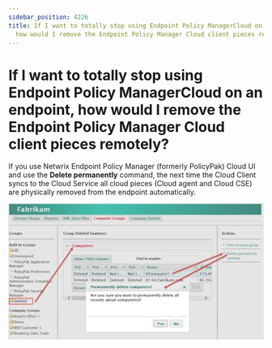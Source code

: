 ```yaml
---
sidebar_position: 4226
title: If I want to totally stop using Endpoint Policy ManagerCloud on an endpoint,
  how would I remove the Endpoint Policy Manager Cloud client pieces remotely?
---
```


# If I want to totally stop using Endpoint Policy ManagerCloud on an endpoint, how would I remove the Endpoint Policy Manager Cloud client pieces remotely?

If you use Netwrix Endpoint Policy Manager (formerly PolicyPak) Cloud UI and use the **Delete permanently** command, the next time the Cloud Client syncs to the Cloud Service all cloud pieces (Cloud agent and Cloud CSE) are physically removed from the endpoint automatically.

![](../../../../../../static/images/PolicyPak/Content/Resources/Images/Install/Cloud/588_1_image001.jpg)